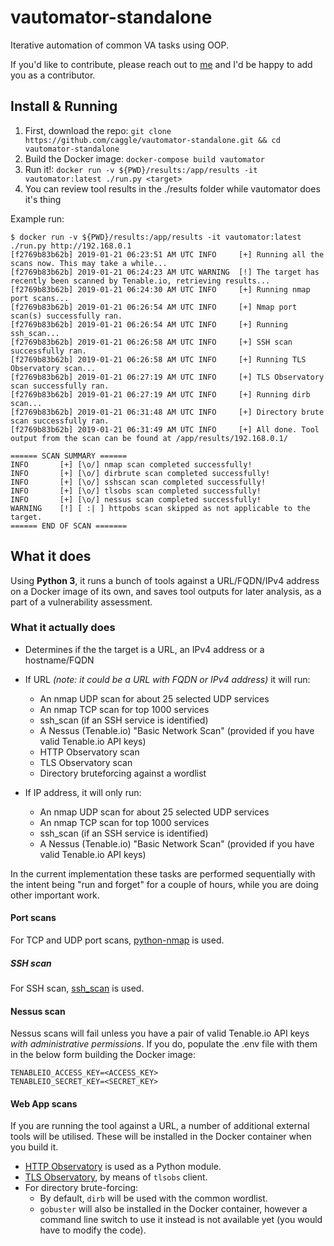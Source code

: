 # vautomator-standalone
Iterative automation of common VA tasks using OOP.

If you'd like to contribute, please reach out to [me](https://mozillians.org/en-US/u/Cag/) and I'd be happy to add you as a contributor.

## Install & Running 

1. First, download the repo: `git clone https://github.com/caggle/vautomator-standalone.git && cd vautomator-standalone`
2. Build the Docker image: `docker-compose build vautomator`
3. Run it!: `docker run -v ${PWD}/results:/app/results -it vautomator:latest ./run.py <target>`
4. You can review tool results in the ./results folder while vautomator does it's thing

Example run:
```
$ docker run -v ${PWD}/results:/app/results -it vautomator:latest ./run.py http://192.168.0.1
[f2769b83b62b] 2019-01-21 06:23:51 AM UTC INFO     [+] Running all the scans now. This may take a while...
[f2769b83b62b] 2019-01-21 06:24:23 AM UTC WARNING  [!] The target has recently been scanned by Tenable.io, retrieving results...
[f2769b83b62b] 2019-01-21 06:24:30 AM UTC INFO     [+] Running nmap port scans...
[f2769b83b62b] 2019-01-21 06:26:54 AM UTC INFO     [+] Nmap port scan(s) successfully ran.
[f2769b83b62b] 2019-01-21 06:26:54 AM UTC INFO     [+] Running ssh_scan...
[f2769b83b62b] 2019-01-21 06:26:58 AM UTC INFO     [+] SSH scan successfully ran.
[f2769b83b62b] 2019-01-21 06:26:58 AM UTC INFO     [+] Running TLS Observatory scan...
[f2769b83b62b] 2019-01-21 06:27:19 AM UTC INFO     [+] TLS Observatory scan successfully ran.
[f2769b83b62b] 2019-01-21 06:27:19 AM UTC INFO     [+] Running dirb scan...
[f2769b83b62b] 2019-01-21 06:31:48 AM UTC INFO     [+] Directory brute scan successfully ran.
[f2769b83b62b] 2019-01-21 06:31:49 AM UTC INFO     [+] All done. Tool output from the scan can be found at /app/results/192.168.0.1/

====== SCAN SUMMARY ======
INFO       [+] [\o/] nmap scan completed successfully!
INFO       [+] [\o/] dirbrute scan completed successfully!
INFO       [+] [\o/] sshscan scan completed successfully!
INFO       [+] [\o/] tlsobs scan completed successfully!
INFO       [+] [\o/] nessus scan completed successfully!
WARNING    [!] [ :| ] httpobs scan skipped as not applicable to the target.
====== END OF SCAN =======
```

## What it does

Using **Python 3**, it runs a bunch of tools against a URL/FQDN/IPv4 address on a Docker image of its own, and saves tool outputs for later analysis, as a part of a vulnerability assessment.

### What it actually does

* Determines if the the target is a URL, an IPv4 address or a hostname/FQDN
* If URL *(note: it could be a URL with FQDN or IPv4 address)* it will run:
  * An nmap UDP scan for about 25 selected UDP services
  * An nmap TCP scan for top 1000 services
  * ssh_scan (if an SSH service is identified)
  * A Nessus (Tenable.io) "Basic Network Scan" (provided if you have valid Tenable.io API keys)
  * HTTP Observatory scan
  * TLS Observatory scan
  * Directory bruteforcing against a wordlist
  
* If IP address, it will only run:
  * An nmap UDP scan for about 25 selected UDP services
  * An nmap TCP scan for top 1000 services
  * ssh_scan (if an SSH service is identified)
  * A Nessus (Tenable.io) "Basic Network Scan" (provided if you have valid Tenable.io API keys)
  
In the current implementation these tasks are performed sequentially with the intent being "run and forget" for a couple of hours, while you are doing other important work.

#### Port scans

For TCP and UDP port scans, [python-nmap](https://pypi.org/project/python-nmap/) is used.

##### SSH scan

For SSH scan, [ssh_scan](https://github.com/mozilla/ssh_scan) is used.

#### Nessus scan

Nessus scans will fail unless you have a pair of valid Tenable.io API keys *with administrative permissions*. If you do, populate the .env file with them in the below form building the Docker image:

```
TENABLEIO_ACCESS_KEY=<ACCESS_KEY>
TENABLEIO_SECRET_KEY=<SECRET_KEY>
```

#### Web App scans

If you are running the tool against a URL, a number of additional external tools will be utilised. These will be installed in the Docker container when you build it.
* [HTTP Observatory](https://github.com/mozilla/http-observatory) is used as a Python module.
* [TLS Observatory](https://github.com/mozilla/tls-observatory), by means of `tlsobs` client.
* For directory brute-forcing:
  * By default, `dirb` will be used with the common wordlist.
  * `gobuster` will also be installed in the Docker container, however a command line switch to use it instead is not available yet (you would have to modify the code).
